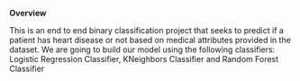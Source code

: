 **Overview**

This is an end to end binary classification project that seeks to predict if a patient has heart disease or not based on medical attributes provided in the dataset.
We are going to build our model using the following classifiers: Logistic Regression Classifier, KNeighbors Classifier and Random Forest Classifier

